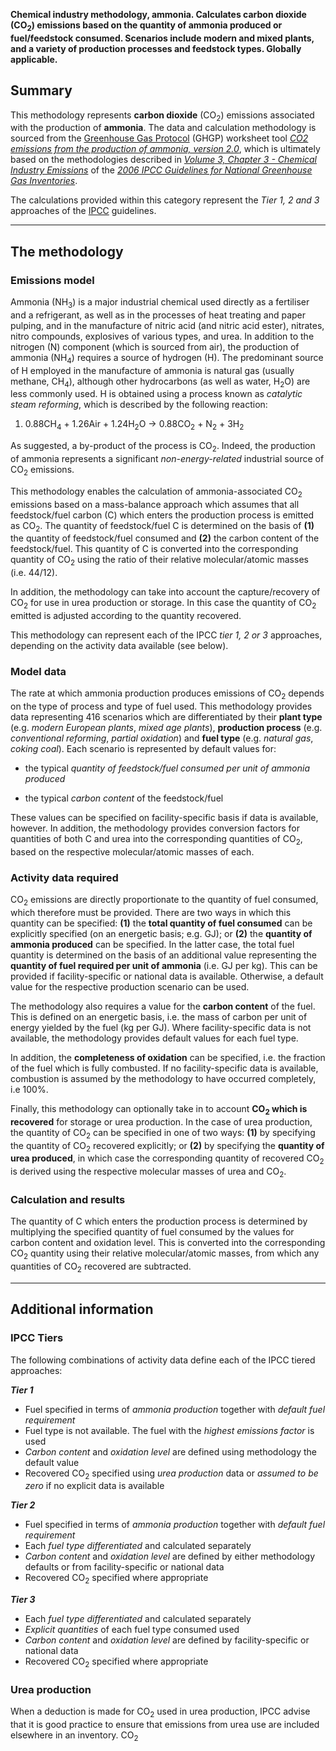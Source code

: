 **Chemical industry methodology, ammonia. Calculates carbon dioxide
(CO<sub>2</sub>) emissions based on the quantity of ammonia produced or
fuel/feedstock consumed. Scenarios include modern and mixed plants, and
a variety of production processes and feedstock types. Globally
applicable.**

## Summary

This methodology represents **carbon dioxide** (CO<sub>2</sub>) emissions
associated with the production of **ammonia**. The data and calculation
methodology is sourced from the [Greenhouse Gas
Protocol](Greenhouse_Gas_Protocol) (GHGP) worksheet tool *[CO2 emissions
from the production of ammonia,
version 2.0](http://www.ghgprotocol.org/downloads/calcs/Ammonia%202.0.xls)*,
which is ultimately based on the methodologies described in *[Volume 3,
Chapter 3 - Chemical Industry
Emissions](http://www.ipcc-nggip.iges.or.jp/public/2006gl/pdf/3_Volume3/V3_3_Ch3_Chemical_Industry.pdf)*
of the *[2006 IPCC Guidelines for National Greenhouse Gas
Inventories](http://www.ipcc-nggip.iges.or.jp/public/2006gl/index.html)*.

The calculations provided within this category represent the *Tier 1, 2
and 3* approaches of the [IPCC](IPCC) guidelines.

-----

## The methodology

### Emissions model

Ammonia (NH<sub>3</sub>) is a major industrial chemical used directly as a
fertiliser and a refrigerant, as well as in the processes of heat
treating and paper pulping, and in the manufacture of nitric acid (and
nitric acid ester), nitrates, nitro compounds, explosives of various
types, and urea. In addition to the nitrogen (N) component (which is
sourced from air), the production of ammonia (NH<sub>4</sub>) requires a source
of hydrogen (H). The predominant source of H employed in the manufacture
of ammonia is natural gas (usually methane, CH<sub>4</sub>), although other
hydrocarbons (as well as water, H<sub>2</sub>O) are less commonly used. H is
obtained using a process known as *catalytic steam reforming*, which is
described by the following reaction:

1.  0.88CH<sub>4</sub> + 1.26Air + 1.24H<sub>2</sub>O → 0.88CO<sub>2</sub> + N<sub>2</sub> + 3H<sub>2</sub>

As suggested, a by-product of the process is CO<sub>2</sub>. Indeed, the
production of ammonia represents a significant *non-energy-related*
industrial source of CO<sub>2</sub> emissions.

This methodology enables the calculation of ammonia-associated CO<sub>2</sub>
emissions based on a mass-balance approach which assumes that all
feedstock/fuel carbon (C) which enters the production process is emitted
as CO<sub>2</sub>. The quantity of feedstock/fuel C is determined on the basis
of **(1)** the quantity of feedstock/fuel consumed and **(2)** the
carbon content of the feedstock/fuel. This quantity of C is converted
into the corresponding quantity of CO<sub>2</sub> using the ratio of their
relative molecular/atomic masses (i.e. 44/12).

In addition, the methodology can take into account the capture/recovery
of CO<sub>2</sub> for use in urea production or storage. In this case the
quantity of CO<sub>2</sub> emitted is adjusted according to the quantity
recovered.

This methodology can represent each of the IPCC *tier 1, 2 or 3*
approaches, depending on the activity data available (see below).

### Model data

The rate at which ammonia production produces emissions of CO<sub>2</sub>
depends on the type of process and type of fuel used. This methodology
provides data representing 416 scenarios which are differentiated by
their **plant type** (e.g. *modern European plants*, *mixed age
plants*), **production process** (e.g. *conventional reforming*,
*partial oxidation*) and **fuel type** (e.g. *natural gas*, *coking
coal*). Each scenario is represented by default values for:

  - the typical *quantity of feedstock/fuel consumed per unit of ammonia
    produced*

<!-- end list -->

  - the typical *carbon content* of the feedstock/fuel

These values can be specified on facility-specific basis if data is
available, however. In addition, the methodology provides conversion
factors for quantities of both C and urea into the corresponding
quantities of CO<sub>2</sub>, based on the respective molecular/atomic masses
of each.

### Activity data required

CO<sub>2</sub> emissions are directly proportionate to the quantity of fuel
consumed, which therefore must be provided. There are two ways in which
this quantity can be specified: **(1)** the **total quantity of fuel
consumed** can be explicitly specified (on an energetic basis; e.g. GJ);
or **(2)** the **quantity of ammonia produced** can be specified. In the
latter case, the total fuel quantity is determined on the basis of an
additional value representing the **quantity of fuel required per unit
of ammonia** (i.e. GJ per kg). This can be provided if facility-specific
or national data is available. Otherwise, a default value for the
respective production scenario can be used.

The methodology also requires a value for the **carbon content** of the
fuel. This is defined on an energetic basis, i.e. the mass of carbon per
unit of energy yielded by the fuel (kg per GJ). Where facility-specific
data is not available, the methodology provides default values for each
fuel type.

In addition, the **completeness of oxidation** can be specified, i.e.
the fraction of the fuel which is fully combusted. If no
facility-specific data is available, combustion is assumed by the
methodology to have occurred completely, i.e 100%.

Finally, this methodology can optionally take in to account **CO<sub>2</sub>
which is recovered** for storage or urea production. In the case of urea
production, the quantity of CO<sub>2</sub> can be specified in one of two ways:
**(1)** by specifying the quantity of CO<sub>2</sub> recovered explicitly; or
**(2)** by specifying the **quantity of urea produced**, in which case
the corresponding quantity of recovered CO<sub>2</sub> is derived using the
respective molecular masses of urea and CO<sub>2</sub>.

### Calculation and results

The quantity of C which enters the production process is determined by
multiplying the specified quantity of fuel consumed by the values for
carbon content and oxidation level. This is converted into the
corresponding CO<sub>2</sub> quantity using their relative molecular/atomic
masses, from which any quantities of CO<sub>2</sub> recovered are subtracted.

-----

## Additional information

### IPCC Tiers

The following combinations of activity data define each of the IPCC
tiered approaches:

***Tier 1***

  - Fuel specified in terms of *ammonia production* together with
    *default fuel requirement*
  - Fuel type is not available. The fuel with the *highest emissions
    factor* is used
  - *Carbon content* and *oxidation level* are defined using methodology
    the default value
  - Recovered CO<sub>2</sub> specified using *urea production* data or *assumed
    to be zero* if no explicit data is available

***Tier 2***

  - Fuel specified in terms of *ammonia production* together with
    *default fuel requirement*
  - Each *fuel type differentiated* and calculated separately
  - *Carbon content* and *oxidation level* are defined by either
    methodology defaults or from facility-specific or national data
  - Recovered CO<sub>2</sub> specified where appropriate

***Tier 3***

  - Each *fuel type differentiated* and calculated separately
  - *Explicit quantities* of each fuel type consumed used
  - *Carbon content* and *oxidation level* are defined by
    facility-specific or national data
  - Recovered CO<sub>2</sub> specified where appropriate

### Urea production

When a deduction is made for CO<sub>2</sub> used in urea production, IPCC
advise that it is good practice to ensure that emissions from urea use
are included elsewhere in an inventory. CO<sub>2</sub>
